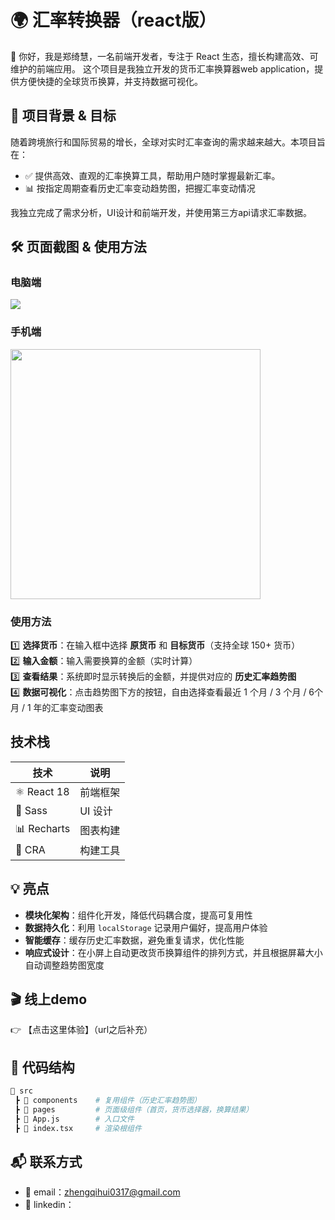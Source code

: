 # 🌍 汇率转换器（react版）

👋 你好，我是郑绮慧，一名前端开发者，专注于 React 生态，擅长构建高效、可维护的前端应用。
这个项目是我独立开发的货币汇率换算器web application，提供方便快捷的全球货币换算，并支持数据可视化。

## 📌 项目背景 & 目标
随着跨境旅行和国际贸易的增长，全球对实时汇率查询的需求越来越大。本项目旨在：

- ✅ 提供高效、直观的汇率换算工具，帮助用户随时掌握最新汇率。
- 📊 按指定周期查看历史汇率变动趋势图，把握汇率变动情况

我独立完成了需求分析，UI设计和前端开发，并使用第三方api请求汇率数据。

## 🛠️ 页面截图 & 使用方法

### 电脑端
<img src="https://github.com/user-attachments/assets/2bd1741f-b228-4bba-920b-9ea4067e05bc">

### 手机端
<img src="https://github.com/user-attachments/assets/3893ece1-44e0-4d0f-84cd-b7f23d6877cd" width="400">

### 使用方法
1️⃣ **选择货币**：在输入框中选择 **原货币** 和 **目标货币**（支持全球 150+ 货币）  
2️⃣ **输入金额**：输入需要换算的金额（实时计算）  
3️⃣ **查看结果**：系统即时显示转换后的金额，并提供对应的 **历史汇率趋势图**  
4️⃣ **数据可视化**：点击趋势图下方的按钮，自由选择查看最近 1 个月 / 3 个月 / 6个月 / 1 年的汇率变动图表    

## 技术栈
| 技术 | 说明 |
|------|------|
| ⚛️ React 18 | 前端框架 |
| 🎨 Sass | UI 设计 |
| 📊 Recharts | 图表构建 |
| 🚀 CRA | 构建工具 |

## 💡 亮点 
- **模块化架构**：组件化开发，降低代码耦合度，提高可复用性
- **数据持久化**：利用 `localStorage` 记录用户偏好，提高用户体验
- **智能缓存**：缓存历史汇率数据，避免重复请求，优化性能
- **响应式设计**：在小屏上自动更改货币换算组件的排列方式，并且根据屏幕大小自动调整趋势图宽度

## 🎬 线上demo
👉 【点击这里体验】（url之后补充）

 ## 📂 代码结构
```bash
📂 src
 ┣ 📂 components    # 复用组件（历史汇率趋势图）
 ┣ 📂 pages         # 页面级组件（首页，货币选择器，换算结果）
 ┣ 📜 App.js        # 入口文件
 ┣ 📜 index.tsx     # 渲染根组件
``` 

 ## 📬 联系方式
- 📧 email：zhengqihui0317@gmail.com
- 💼 linkedin：



